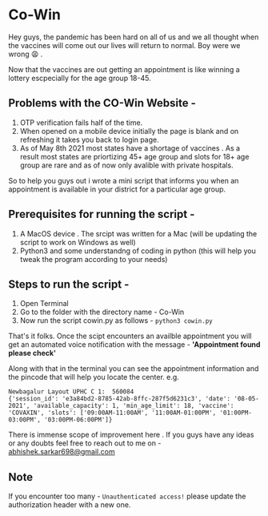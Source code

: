 # Co-Win
Hey guys, the pandemic has been hard on all of us and we all thought when the vaccines will come out our lives will return to normal. Boy were we wrong 😩 .

Now that the vaccines are out getting an appointment is like winning a lottery escpecially for the age group 18-45.

## Problems with the CO-Win Website - 
  1. OTP verification fails half of the time.
  2. When opened on a mobile device initially the page is blank and on refreshing it takes you back to login page.
  3. As of May 8th 2021 most states have a shortage of vaccines . As a result most states are priortizing 45+ age group and slots for 18+ age group are rare and as of now only avalible with private hospitals.

So to help you guys out i wrote a mini script that informs you when an appointment is available in your district for a particular age group.

 ## Prerequisites for running the script - 
  1. A MacOS device . The srcipt was written for a Mac (will be updating the script to work on Windows as well)
  2. Python3 and some understandng of coding in python (this will help you tweak the program according to your needs)
 
## Steps to run the script - 
  1. Open Terminal
  2. Go to the folder with the directory name - Co-Win
  3. Now run the script cowin.py as follows - `python3 cowin.py`
  
That's it folks.
Once the scipt encounters an availble appointment you will get an automated voice notification with the message - <b>'Appointment found please check'</b>

Along with that in the terminal you can see the appointment information and the pincode that will help you locate the center.
e.g.
```console
Newbagalur Layout UPHC C 1:  560084
{'session_id': 'e3a84bd2-8785-42ab-8ffc-287f5d6231c3', 'date': '08-05-2021', 'available_capacity': 1, 'min_age_limit': 18, 'vaccine': 'COVAXIN', 'slots': ['09:00AM-11:00AM', '11:00AM-01:00PM', '01:00PM-03:00PM', '03:00PM-06:00PM']}
```

There is immense scope of improvement here . If you guys have any ideas or any doubts feel free to reach out to me on - abhishek.sarkar698@gmail.com
## Note

If you encounter too many - 
`Unauthenticated access!`
please update the authorization header with a new one.


